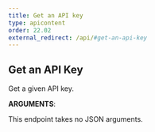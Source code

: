 ```yaml
---
title: Get an API key
type: apicontent
order: 22.02
external_redirect: /api/#get-an-api-key
---
```


## Get an API Key

Get a given API key.

**ARGUMENTS**:

This endpoint takes no JSON arguments.
